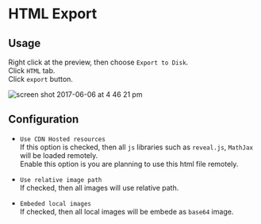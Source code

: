 # HTML Export  

## Usage
Right click at the preview, then choose `Export to Disk`.  
Click `HTML` tab.  
Click `export` button.    

![screen shot 2017-06-06 at 4 46 21 pm](https://user-images.githubusercontent.com/1908863/26853490-d5f01122-4ad7-11e7-9be7-eb4d5c50b72d.png)

## Configuration  
* `Use CDN Hosted resources`    
  If this option is checked, then all `js` libraries such as `reveal.js`, `MathJax` will be loaded remotely.  
  Enable this option is you are planning to use this html file remotely.    

* `Use relative image path`  
  If checked, then all images will use relative path.   

* `Embeded local images`   
  If checked, then all local images will be embede as `base64` image.  
